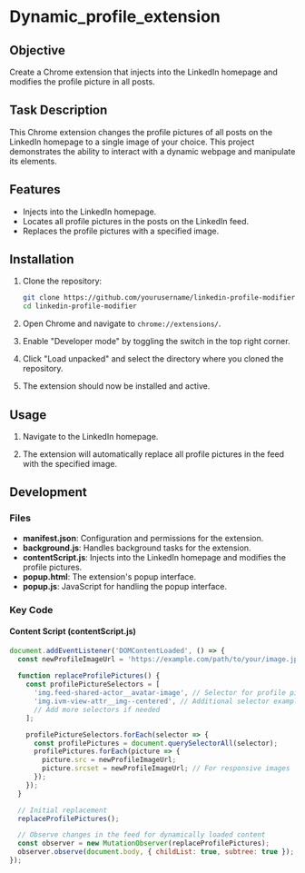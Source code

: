 # Dynamic_profile_extension
## Objective

Create a Chrome extension that injects into the LinkedIn homepage and modifies the profile picture in all posts.

## Task Description

This Chrome extension changes the profile pictures of all posts on the LinkedIn homepage to a single image of your choice. This project demonstrates the ability to interact with a dynamic webpage and manipulate its elements.

## Features

- Injects into the LinkedIn homepage.
- Locates all profile pictures in the posts on the LinkedIn feed.
- Replaces the profile pictures with a specified image.

## Installation

1. Clone the repository:
    ```bash
    git clone https://github.com/yourusername/linkedin-profile-modifier.git
    cd linkedin-profile-modifier
    ```

2. Open Chrome and navigate to `chrome://extensions/`.

3. Enable "Developer mode" by toggling the switch in the top right corner.

4. Click "Load unpacked" and select the directory where you cloned the repository.

5. The extension should now be installed and active.

## Usage

1. Navigate to the LinkedIn homepage.

2. The extension will automatically replace all profile pictures in the feed with the specified image.

## Development

### Files

- **manifest.json**: Configuration and permissions for the extension.
- **background.js**: Handles background tasks for the extension.
- **contentScript.js**: Injects into the LinkedIn homepage and modifies the profile pictures.
- **popup.html**: The extension's popup interface.
- **popup.js**: JavaScript for handling the popup interface.

### Key Code

#### Content Script (contentScript.js)

```javascript
document.addEventListener('DOMContentLoaded', () => {
  const newProfileImageUrl = 'https://example.com/path/to/your/image.jpg'; // Replace with your image URL
  
  function replaceProfilePictures() {
    const profilePictureSelectors = [
      'img.feed-shared-actor__avatar-image', // Selector for profile pictures in posts
      'img.ivm-view-attr__img--centered', // Additional selector example (adjust as necessary)
      // Add more selectors if needed
    ];

    profilePictureSelectors.forEach(selector => {
      const profilePictures = document.querySelectorAll(selector);
      profilePictures.forEach(picture => {
        picture.src = newProfileImageUrl;
        picture.srcset = newProfileImageUrl; // For responsive images
      });
    });
  }

  // Initial replacement
  replaceProfilePictures();

  // Observe changes in the feed for dynamically loaded content
  const observer = new MutationObserver(replaceProfilePictures);
  observer.observe(document.body, { childList: true, subtree: true });
});
